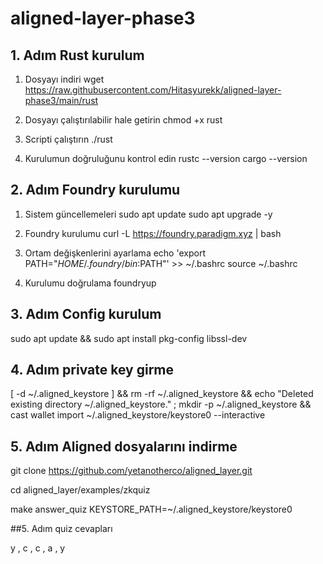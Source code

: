 # aligned-layer-phase3


## 1. Adım Rust kurulum

 1. Dosyayı indiri
wget https://raw.githubusercontent.com/Hitasyurekk/aligned-layer-phase3/main/rust

 2. Dosyayı çalıştırılabilir hale getirin
chmod +x rust

 3. Scripti çalıştırın
./rust

 4. Kurulumun doğruluğunu kontrol edin
rustc --version
cargo --version


## 2. Adım Foundry kurulumu


 1. Sistem güncellemeleri
sudo apt update
sudo apt upgrade -y

 2. Foundry kurulumu
curl -L https://foundry.paradigm.xyz | bash

3. Ortam değişkenlerini ayarlama
echo 'export PATH="$HOME/.foundry/bin:$PATH"' >> ~/.bashrc
source ~/.bashrc

 4. Kurulumu doğrulama
foundryup

## 3. Adım Config kurulum

sudo apt update && sudo apt install pkg-config libssl-dev


## 4. Adım private key girme 

[ -d ~/.aligned_keystore ] && rm -rf ~/.aligned_keystore && echo "Deleted existing directory ~/.aligned_keystore." ; mkdir -p ~/.aligned_keystore && cast wallet import ~/.aligned_keystore/keystore0 --interactive

##  5. Adım Aligned dosyalarını indirme 

git clone https://github.com/yetanotherco/aligned_layer.git

cd aligned_layer/examples/zkquiz

make answer_quiz KEYSTORE_PATH=~/.aligned_keystore/keystore0

##5. Adım quiz cevapları 

y , c , c , a , y



